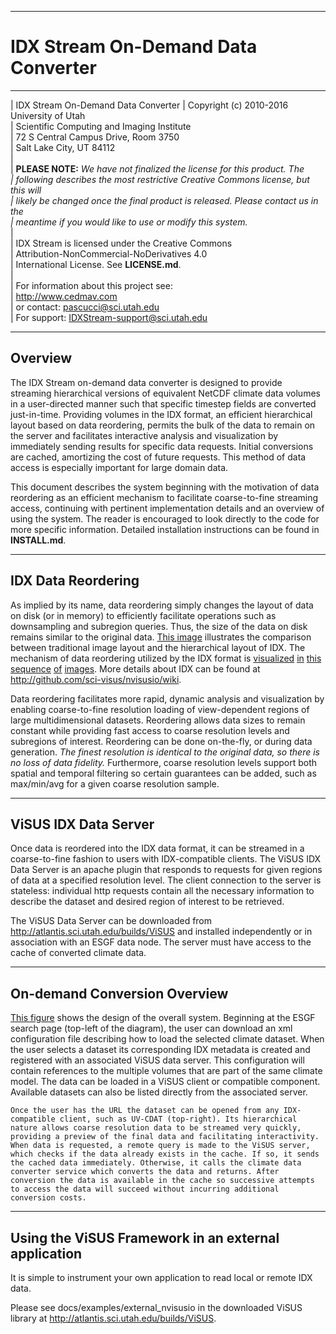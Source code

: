 -----------------------------------------------
IDX Stream On-Demand Data Converter
===============================================
-----------------------------------------------

| IDX Stream On-Demand Data Converter
| Copyright (c) 2010-2016 University of Utah  
| Scientific Computing and Imaging Institute  
| 72 S Central Campus Drive, Room 3750  
| Salt Lake City, UT 84112  
|  
| **PLEASE NOTE:** *We have not finalized the license for this product. The  
| following describes the most restrictive Creative Commons license, but this will  
| likely be changed once the final product is released. Please contact us in the  
| meantime if you would like to use or modify this system.*  
|  
| IDX Stream is licensed under the Creative Commons  
| Attribution-NonCommercial-NoDerivatives 4.0  
| International License. See **LICENSE.md**.  
|  
| For information about this project see:  
| <http://www.cedmav.com>  
| or contact: <pascucci@sci.utah.edu>  
| For support: <IDXStream-support@sci.utah.edu>  

--------------------------------------
Overview
--------------------------------------
The IDX Stream on-demand data converter is designed to provide streaming hierarchical versions of equivalent NetCDF climate data volumes in a user-directed manner such that specific timestep fields are converted just-in-time. Providing volumes in the IDX format, an efficient hierarchical layout based on data reordering, permits the bulk of the data to remain on the server and facilitates interactive analysis and visualization by immediately sending results for specific data requests. Initial conversions are cached, amortizing the cost of future requests. This method of data access is especially important for large domain data.

This document describes the system beginning with the motivation of data reordering as an efficient mechanism to facilitate coarse-to-fine streaming access, continuing with pertinent implementation details and an overview of using the system. The reader is encouraged to look directly to the code for more specific information. Detailed installation instructions can be found in **INSTALL.md**.

--------------------------------------
IDX Data Reordering
--------------------------------------
As implied by its name, data reordering simply changes the layout of data on disk (or in memory) to efficiently facilitate operations such as downsampling and subregion queries. Thus, the size of the data on disk remains similar to the original data. [This image](media/figures/idx_compare.png) illustrates the comparison between traditional image layout and the hierarchical layout of IDX. The mechanism of data reordering utilized by the IDX format is [visualized](media/figures/idx_layout0.png) [in](media/figures/idx_layout1.png) [this](media/figures/idx_layout2.png) [sequence](media/figures/idx_layout3.png) [of](media/figures/idx_layout4.png) [images](media/figures/idx_layout5.png). More details about IDX can be found at <http://github.com/sci-visus/nvisusio/wiki>.

Data reordering facilitates more rapid, dynamic analysis and visualization by enabling coarse-to-fine resolution loading of view-dependent regions of large multidimensional datasets. Reordering allows data sizes to remain constant while providing fast access to coarse resolution levels and subregions of interest. Reordering can be done on-the-fly, or during data generation. *The finest resolution is identical to the original data, so there is no loss of data fidelity.* Furthermore, coarse resolution levels support both spatial and temporal filtering so certain guarantees can be added, such as max/min/avg for a given coarse resolution sample.

--------------------------------------
ViSUS IDX Data Server
--------------------------------------
Once data is reordered into the IDX data format, it can be streamed in a coarse-to-fine fashion to users with IDX-compatible clients. The ViSUS IDX Data Server is an apache plugin that responds to requests for given regions of data at a specified resolution level. The client connection to the server is stateless: individual http requests contain all the necessary information to describe the dataset and desired region of interest to be retrieved.

The ViSUS Data Server can be downloaded from <http://atlantis.sci.utah.edu/builds/ViSUS> and installed independently or in association with an ESGF data node. The server must have access to the cache of converted climate data.

--------------------------------------
On-demand Conversion Overview
--------------------------------------
[This figure](media/esg_server_overview.pdf) shows the design of the overall system. Beginning at the ESGF search page (top-left of the diagram), the user can download an xml configuration file describing how to load the selected climate dataset. When the user selects a dataset its corresponding IDX metadata is created and registered with an associated ViSUS data server. This configuration will contain references to the multiple volumes that are part of the same climate model. The data can be loaded in a ViSUS client or compatible component. Available datasets can also be listed directly from the associated server.

	Once the user has the URL the dataset can be opened from any IDX-compatible client, such as UV-CDAT (top-right). Its hierarchical nature allows coarse resolution data to be streamed very quickly, providing a preview of the final data and facilitating interactivity. When data is requested, a remote query is made to the ViSUS server, which checks if the data already exists in the cache. If so, it sends the cached data immediately. Otherwise, it calls the climate data converter service which converts the data and returns. After conversion the data is available in the cache so successive attempts to access the data will succeed without incurring additional conversion costs.

--------------------------------------
Using the ViSUS Framework in an external application 
--------------------------------------
It is simple to instrument your own application to read local or remote IDX data.

Please see docs/examples/external_nvisusio in the downloaded ViSUS library at <http://atlantis.sci.utah.edu/builds/ViSUS>.
